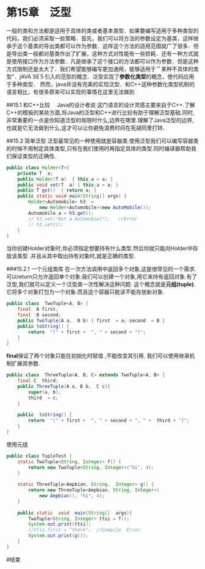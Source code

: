 # 第15章　泛型
一般的类和方法都是适用于具体的类或者基本类型．如果要编写适用于多种类型的代码，我们必须采取一些策略．首先，我们可以将方法的参数设定为基类，这样继承于这个基类的导出类都可以作为参数．这样这个方法的适用范围就广了很多．但是导出类一般都对基类作出了扩展，这种方式对性能有一些损耗．还有一种方式就是使用接口作为方法参数．凡是继承了这个接口的方法都可以作为参数．但是这种方式限制还是太大了．我们希望能够编写更加通用，能够适用于＂某种不具体的类型"．jAVA SE５引入的范型的概念．泛型实现了**参数化类型**的概念，使代码应用于多种类型．
然而，java并没有完美的实现泛型．和C++这种参数化类型机制的语言相比，有很多原来可以实现的事情在这里无法做到

##15.1 和C++比较　
Java的设计者说 这门语言的设计灵感主要来自于C++.了解C++的模板的某些方面,将Java的泛型和C++进行比较有助于理解泛型基础.同时,非常重要的一点是你知道泛型的局限时什么,边界在哪里.理解了Java泛型的边界,也就是它无法做到什么,这才可以让你避免浪费时间在死胡同里打转.

##15.2 简单泛型
泛型最常见的一种使用就是容器类.使用泛型我们可以编写容器类的时候不用制定具体类型,只有在我们使用时再指定具体的类型.同时编译器帮助我们保证类型的正确性.
``` java
public class Holder<T>{
    private T  a;
    public Holder(T a)  { this.a = a; }
    public void set(T  a) { this.a = a; }
    public T get()  { return a; }
    public static void main(String[] args) {
        Holder<Automobile> h3  =
            new Holder<Automobile>(new AutoMobile());
        Automobile a = h3.get();
        // h3.set("Not a Automobiel");   //Error
        // h3.set(1);
    }
}
```
当你创建Holder对象时,你必须指定想要持有什么类型.然后你就只能向Holder中存放该类型 .并且从其中取出持有对象时,就是正确的类型.


###15.2.1 一个元组类库
在一次方法调用中返回多个对象,这是很常见的一个需求.可以return只允许返回单个对象.我们可以创建一个对象,用它来持有返回对象.有了泛型,我们就可以定义一个泛型类一次性解决这种问题.
这个概念就是**元组(tuple)**.它将多个对象打包为一个对象.而且这个容器只能读不能存放新对象.
``` java
public class  TwoTuple<A, B> {
    final  A first;
    final  B second;
    public TwoTuple(A a,  B b) { first  = a; second  = B }
    public toString() {
        return  "(" + first +  ", " + second + ")";
    }
}

```

**final**保证了两个对象只能在初始化时赋值 ,不能改变其引用. 我们可以使用继承机制扩展其参数.

```  java
public class  ThreeTuple<A, B, C> extends TwoTuple<A, B> {
    final C  third;
    public ThreeTuple(A a, B b,  C c){
        super(a, b);
        third  = c;
    }
    
    public  toString() {
        return  "(" + first +  ", " + second + ", " +  third + ")";
    }
}
```

使用元组
``` java
public class TupleTest {
    static TwoTuple<String, Integer> f() {
        return new TwoTuple<String, Integer>("hi", 4);
    }
    
    static ThreeTuple<Ampbian, String,  Integer> g() {
        return new ThreeTuple<Ampbian, String, Integer>(
            new Ampbian(), "hi", 4);
    }
    
    public static  void  main(String[]  args){
        TwoTuple<String, Integer> ttsi = f();
        System.out.print(ttsi);
        //ttsi.first = "there";  //Compile  Error
        System.out.print(g());
    }
}
```
























#结束

